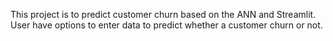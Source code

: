 This project is to predict customer churn based on the ANN and Streamlit. User have options to enter data to predict whether a customer churn or not.
